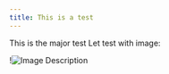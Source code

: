 ```yaml
---
title: This is a test
---
```

This is the major test
Let test with image:


!![Image Description](/images/Pasted%20image%2020250125165348.png)




